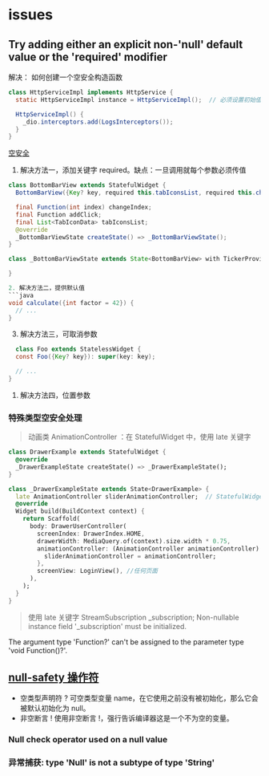 # issues

## Try adding either an explicit non-'null' default value or the 'required' modifier

解决： 如何创建一个空安全构造函数

```java
class HttpServiceImpl implements HttpService {
  static HttpServiceImpl instance = HttpServiceImpl();  // 必须设置初始值

  HttpServiceImpl() {
    _dio.interceptors.add(LogsInterceptors());
  }
}
```

[空安全](https://stackoverflow.com/questions/64560461/the-parameter-cant-have-a-value-of-null-because-of-its-type-in-dart)

1. 解决方法一，添加关键字 required。缺点：一旦调用就每个参数必须传值

````java
class BottomBarView extends StatefulWidget {
  BottomBarView({Key? key, required this.tabIconsList, required this.changeIndex, required this.addClick}) : super(key: key);

  final Function(int index) changeIndex;
  final Function addClick;
  final List<TabIconData> tabIconsList;
  @override
  _BottomBarViewState createState() => _BottomBarViewState();
}

class _BottomBarViewState extends State<BottomBarView> with TickerProviderStateMixin {

}

2. 解决方法二，提供默认值
```java
void calculate({int factor = 42}) {
  // ...
}
````

3. 解决方法三，可取消参数

```java
  class Foo extends StatelessWidget {
  const Foo({Key? key}): super(key: key);

  // ...
}
```

1. 解决方法四，位置参数

### 特殊类型空安全处理

> 动画类 AnimationController ：在 StatefulWidget 中，使用 late 关键字

```dart
class DrawerExample extends StatefulWidget {
  @override
  _DrawerExampleState createState() => _DrawerExampleState();
}

class _DrawerExampleState extends State<DrawerExample> {
  late AnimationController sliderAnimationController;  // StatefulWidget 延迟定义  AnimationController
  @override
  Widget build(BuildContext context) {
    return Scaffold(
      body: DrawerUserController(
        screenIndex: DrawerIndex.HOME,
        drawerWidth: MediaQuery.of(context).size.width * 0.75,
        animationController: (AnimationController animationController) {
          sliderAnimationController = animationController;
        },
        screenView: LoginView(), //任何页面
      ),
    );
  }
}
```

> 使用 late 关键字 StreamSubscription<ConnectivityResult> \_subscription;
> Non-nullable instance field '\_subscription' must be initialized.

The argument type 'Function?' can't be assigned to the parameter type 'void Function()?'.

## [null-safety 操作符](https://gitchat.csdn.net/columnTopic/5e9d22812b34772795872415)

- 空类型声明符 ? 可空类型变量 name，在它使用之前没有被初始化，那么它会被默认初始化为 null。
- 非空断言 ! 使用非空断言 !，强行告诉编译器这是一个不为空的变量。

### Null check operator used on a null value

### 异常捕获: type 'Null' is not a subtype of type 'String'
